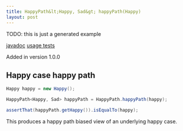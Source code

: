 ```yaml
---
title: HappyPath&lt;Happy, Sad&gt; happyPath(Happy)
layout: post
---
```

TODO: this is just a generated example

[javadoc](https://oss.sonatype.org/service/local/repositories/releases/archive/io/github/theangrydev/business-flows/10.3.0/business-flows-10.3.0-javadoc.jar/!/io/github/theangrydev/businessflows/HappyPath.html#happyPath-java.lang.Object-) [usage tests](https://github.com/theangrydev/business-flows/blob/master/src/test/java/api/usage/happypath/HappyPathTest.java)

Added in version 1.0.0


## Happy case happy path
```java
Happy happy = new Happy();

HappyPath<Happy, Sad> happyPath = HappyPath.happyPath(happy);

assertThat(happyPath.getHappy()).isEqualTo(happy);
```
This produces a happy path biased view of an underlying happy case.

